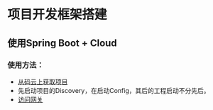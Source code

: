 项目开发框架搭建
=

使用Spring Boot + Cloud
-

### 使用方法：
* [从码云上获取项目](https://git.oschina.net/dbspace/marketing.git)
* 先启动项目的Discovery，在启动Config，其后的工程启动不分先后。
* [访问网关](http://localhost/ui/sample/hello)